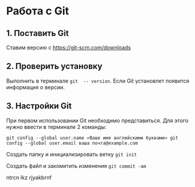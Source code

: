 # Работа с Git
## 1. Поставить Git
Ставим версию с https://git-scm.com/downloads 


## 2. Проверить установку
Выполнить в терминале `git  -- version`.
Если Git установлет появится информация о версии.

## 3. Настройки Git

При первом использовании Git необходимо представиться. Для
этого нужно ввести в терминале 2 команды:
```
git config --global user.name «Ваше имя английскими буквами» git
config --global user.email ваша почта@example.com
```
Создать папку и инициализировать ветку `git init`

Создать файл и закомитить изменения `git commit -am`

ntrcn lkz rjyakbrnf